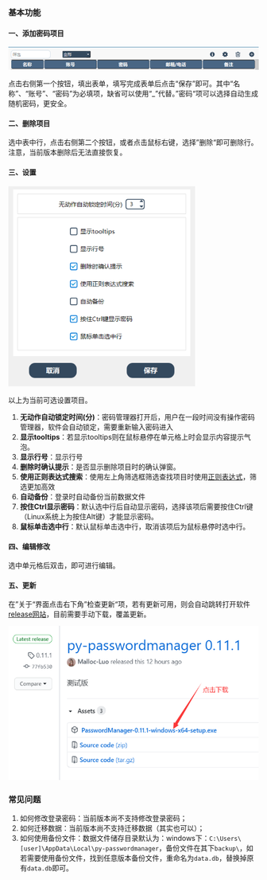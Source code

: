 ### 基本功能



#### 一、添加密码项目

<img src="readme\image-20210220114447693.png" alt="image-20210220114447693" style="zoom:80%;" />

点击右侧第一个按钮，填出表单，填写完成表单后点击“保存”即可。其中“名称”、“账号”、“密码”为必填项，缺省可以使用“_”代替。”密码“项可以选择自动生成随机密码，更安全。

#### 二、删除项目

选中表中行，点击右侧第二个按钮，或者点击鼠标右键，选择”删除“即可删除行。注意，当前版本删除后无法直接恢复。

#### 三、设置

<img src="readme\image-20210220115158511.png" alt="image-20210220115158511" style="zoom:80%;" />

以上为当前可选设置项目。

1.  **无动作自动锁定时间(分)**：密码管理器打开后，用户在一段时间没有操作密码管理器，软件会自动锁定，需要重新输入密码进入
2.  **显示tooltips**：若显示tooltips则在鼠标悬停在单元格上时会显示内容提示气泡。
3.  **显示行号**：显示行号
4.  **删除时确认提示**：是否显示删除项目时的确认弹窗。
5.  **使用正则表达式搜索**：使用左上角筛选框筛选查找项目时使用[正则表达式](https://deerchao.cn/tutorials/regex/regex.htm)，筛选更加高效
6.  **自动备份**：登录时自动备份当前数据文件
7.  **按住Ctrl显示密码**：默认选中行后自动显示密码，选择该项后需要按住Ctrl键（Linux系统上为按住Alt键）才能显示密码。
8.  **鼠标单击选中行**：默认鼠标单击选中行，取消该项后为鼠标悬停时选中行。

#### 四、编辑修改

选中单元格后双击，即可进行编辑。

#### 五、更新

在”关于“界面点击右下角”检查更新“项，若有更新可用，则会自动跳转打开软件[release网站](https://github.com/Malloc-Luo/py-passwordmanager/releases/tag/0.11.1)，目前需要手动下载，覆盖更新。

<img src="readme\image-20210220121012345.png" alt="image-20210220121012345" style="zoom:80%;" />



### 常见问题

1.  如何修改登录密码：当前版本尚不支持修改登录密码；
2.  如何迁移数据：当前版本尚不支持迁移数据（其实也可以）；
3.  如何使用备份文件：数据文件储存目录默认为：windows下：`C:\Users\[user]\AppData\Local\py-passwordmanager`，备份文件在其下`backup\`，如若需要使用备份文件，找到任意版本备份文件，重命名为`data.db`，替换掉原有`data.db`即可。